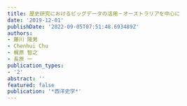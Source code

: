 ```yaml
---
title: 歴史研究におけるビッグデータの活用－オーストラリアを中心に
date: '2019-12-01'
publishDate: '2022-09-05T07:51:48.693489Z'
authors:
- 藤川 隆男
- Chenhui Chu
- 梶原 智之
- 長原 一
publication_types:
- '2'
abstract: ''
featured: false
publication: '*西洋史学*'
---
```


